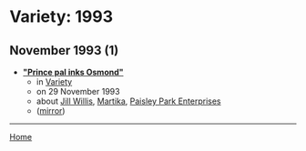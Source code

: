 # Variety: 1993

## November 1993 (1)

 - [**"Prince pal inks Osmond"**](https://variety.com/1993/scene/news/prince-pal-inks-osmond-116196/)
    - in [Variety](../../../publications/u-z/variety/index.md)
    - on 29 November 1993
    - about [Jill Willis](../../../topics/jill-willis/index.md), [Martika](../../../topics/martika/index.md), [Paisley Park Enterprises](../../../topics/paisley-park-enterprises/index.md)
    - ([mirror](https://web.archive.org/web/*/https://variety.com/1993/scene/news/prince-pal-inks-osmond-116196/))

----

[Home](../index.md)
